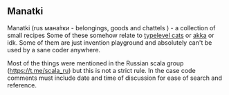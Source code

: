 ## Manatki

Manatki (rus мана́тки - belongings,
    goods and chattels ) - a collection of small recipes
Some of these somehow relate to [typelevel cats](https://typelevel.org/cats/)
or [akka](https://typelevel.org/cats/) or idk. Some of them are just invention playground and absolutely can't be used by a sane coder anywhere.

Most of the things were mentioned in the Russian scala group (https://t.me/scala_ru) but this is not a strict rule.
In the case code comments must include date and time of discussion for ease of search and reference.





